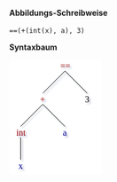 **Abbildungs-Schreibweise**

`==(+(int(x), a), 3)`


**Syntaxbaum**

![Syntaxbaum](assignments/4/14/e.include.png)
